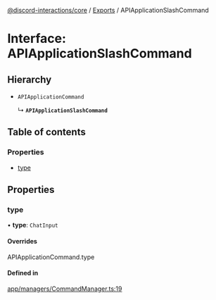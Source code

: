 [@discord-interactions/core](../README.md) / [Exports](../modules.md) / APIApplicationSlashCommand

# Interface: APIApplicationSlashCommand

## Hierarchy

- `APIApplicationCommand`

  ↳ **`APIApplicationSlashCommand`**

## Table of contents

### Properties

- [type](APIApplicationSlashCommand.md#type)

## Properties

### type

• **type**: `ChatInput`

#### Overrides

APIApplicationCommand.type

#### Defined in

[app/managers/CommandManager.ts:19](https://github.com/ssMMiles/discord-interactions/blob/41cab1d/packages/core/src/app/managers/CommandManager.ts#L19)
